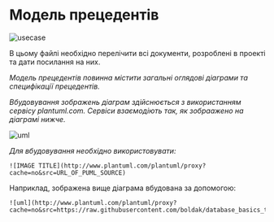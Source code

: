 # Модель прецедентів
![usecase](http://www.plantuml.com/plantuml/png/PP0_JyCm4CLtVufJM63eqAHTgtOAI20XHM7gOjANo99p3lv3AUB38mSN737vlRlVtLblxxoqFenQoCuRIqKTu7n1qj6ihkNMmSxLA8GGyQ5LM7tj4YT4SEYa0nMD6fZQQSQRUltNU54uKms6bPeUk3T7fiEh2PuQs7VL8OsKT0FqFP3j19_8uYtUIbILdNmqW-AVUfiTF4oJeoV9Si08zaU-VOPrXgM-It192veQUAzuSAbT_V_9lNBUs4i2DjauIttv19apayU7JyJsTuMOaugfxM8kIrikRNMDM4VRhfEBkanwDbLkDhdPYZtu54Rz3G00)






В цьому файлі необхідно перелічити всі документи, розроблені в проекті та дати посилання на них.

*Модель прецедентів повинна містити загальні оглядові діаграми та специфікації прецедентів.*

*Вбудовування зображень діаграм здійснюється з використанням сервісу plantuml.com. Сервіси взаємодіють так, як зобраажено на діаграмі нижче.*

![uml](http://www.plantuml.com/plantuml/proxy?cache=no&src=https://raw.githubusercontent.com/boldak/database_basics_template/master/src/uml/example.puml)

*Для вбудовування необхідно використовувати:*
```
![IMAGE TITLE](http://www.plantuml.com/plantuml/proxy?cache=no&src=URL_OF_PUML_SOURCE)
```
Наприклад, зображена вище діаграма вбудована за допомогою:
```
![uml](http://www.plantuml.com/plantuml/proxy?cache=no&src=https://raw.githubusercontent.com/boldak/database_basics_template/master/src/uml/example.puml)
```
